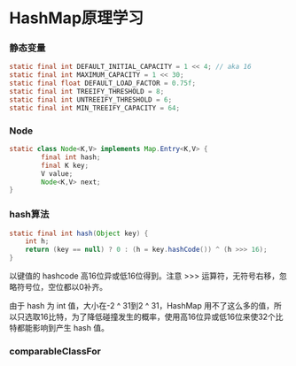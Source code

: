 # HashMap原理学习

### 静态变量

```java
static final int DEFAULT_INITIAL_CAPACITY = 1 << 4; // aka 16
static final int MAXIMUM_CAPACITY = 1 << 30;
static final float DEFAULT_LOAD_FACTOR = 0.75f;
static final int TREEIFY_THRESHOLD = 8;
static final int UNTREEIFY_THRESHOLD = 6;
static final int MIN_TREEIFY_CAPACITY = 64;
```

### Node

```java
static class Node<K,V> implements Map.Entry<K,V> {
        final int hash;
        final K key;
        V value;
        Node<K,V> next;
}
```

### hash算法

```java
static final int hash(Object key) {
    int h;
    return (key == null) ? 0 : (h = key.hashCode()) ^ (h >>> 16);
}
```

以键值的 hashcode 高16位异或低16位得到。注意 >>> 运算符，无符号右移，忽略符号位，空位都以0补齐。

由于 hash 为 int 值，大小在-2 ^ 31到2 ^ 31，HashMap 用不了这么多的值，所以只选取16比特，为了降低碰撞发生的概率，使用高16位异或低16位来使32个比特都能影响到产生 hash 值。

### comparableClassFor

